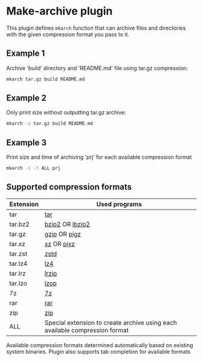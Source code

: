 # Make-archive plugin

This plugin defines `mkarch` function that can archive files and directories with the given compression format you pass to it.

## Example 1

Archive 'build' directory and 'README.md' file using tar.gz compression:

```bash
mkarch tar.gz build README.md
```

## Example 2

Only print size without outputting tar.gz archive:

```bash
mkarch -s tar.gz build README.md
```

## Example 3

Print size and time of archiving 'prj' for each available compression format

```bash
mkarch -s -t ALL prj
```

## Supported compression formats

| Extension | Used programs                                                                     |
|-----------|-----------------------------------------------------------------------------------|
| tar       | [tar](https://www.gnu.org/software/tar/)                                          |
| tar.bz2   | [bzip2]( https://sourceware.org/bzip2/) OR [lbzip2]( http://lbzip2.org)           |
| tar.gz    | [gzip]( https://www.gnu.org/software/gzip/) OR [pigz]( https://www.zlib.net/pigz) |
| tar.xz    | [xz]( https://tukaani.org/xz/) OR [pixz]( https://github.com/vasi/pixz)           |
| tar.zst   | [zstd](https://facebook.github.io/zstd/)                                          |
| tar.lz4   | [lz4]( http://www.lz4.org/)                                                       |
| tar.lrz   | [lrzip]( https://github.com/ckolivas/lrzip)                                       |
| tar.lzo   | [lzop]( https://www.lzop.org/)                                                    |
| 7z        | [7z]( https://github.com/jinfeihan57/p7zip)                                       |
| rar       | [rar]( https://www.rarlab.com)                                                    |
| zip       | [zip]( http://www.info-zip.org/Zip.html)                                          |
| ALL       | Special extension to create archive using each available compression format       |

Available compression formats determined automatically based on existing system binaries.
Plugin also supports tab completion for available formats
